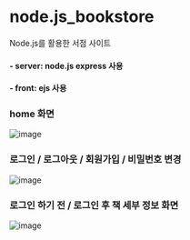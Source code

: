 # node.js_bookstore
Node.js를 활용한 서점 사이트

#### - server: node.js express 사용
#### - front: ejs 사용

### home 화면
![image](https://user-images.githubusercontent.com/116738827/224456000-6bb75005-89e8-42ca-958b-3825a30af001.png)

### 로그인 / 로그아웃 / 회원가입 / 비밀번호 변경
![image](https://user-images.githubusercontent.com/116738827/224457278-7fdbb563-2d47-4032-b03f-502cd1b3bae2.png)


### 로그인 하기 전 / 로그인 후 책 세부 정보 화면
![image](https://user-images.githubusercontent.com/116738827/224456383-f675617b-46cd-4b51-89ab-3967f0dc63b2.png)

